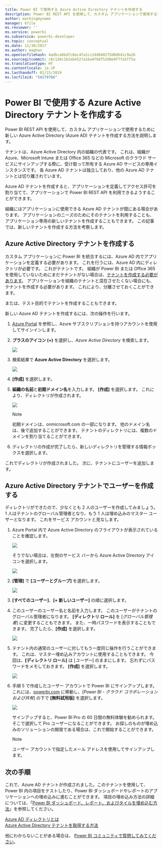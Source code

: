 ```yaml
---
title: Power BI で使用する Azure Active Directory テナントを作成する
description: Power BI REST API を使用して、カスタム アプリケーションで使用するために新しい Azure Active Directory (Azure AD) テナントを作成する方法を説明します。
author: markingmyname
manager: kfile
ms.reviewer: ''
ms.service: powerbi
ms.subservice: powerbi-developer
ms.topic: conceptual
ms.date: 11/30/2017
ms.author: maghan
ms.openlocfilehash: 4adbca6bd7c0ac4fa1cc24d660275d0db41c9a26
ms.sourcegitcommit: c8c126c1b2ab4527a16a4fb8f5208e0f7fa5ff5a
ms.translationtype: HT
ms.contentlocale: ja-JP
ms.lasthandoff: 01/15/2019
ms.locfileid: "54279766"
---
```

# <a name="create-an-azure-active-directory-tenant-to-use-with-power-bi"></a>Power BI で使用する Azure Active Directory テナントを作成する
Power BI REST API を使用して、カスタム アプリケーションで使用するために新しい Azure Active Directory (Azure AD) テナントを作成する方法を説明します。

テナントは、Azure Active Directory 内の組織の代表です。 これは、組織が Azure、Microsoft Intune または Office 365 などの Microsoft のクラウド サービスにサインアップする際に、受け取って所有する Azure AD サービスの専用インスタンスです。 各 Azure AD テナントは独立しており、他の Azure AD テナントとは切り離されています。

Azure AD テナントを作成すると、アプリケーションを定義してアクセス許可を割り当てて、アプリケーションで Power BI REST API を利用できるようすることができます。

組織にはアプリケーションに使用できる Azure AD テナントが既にある場合があります。 アプリケーションのニーズのためにそのテナントを利用することも、アプリケーション専用の新しいテナントを作成することもできます。 この記事では、新しいテナントを作成する方法を考察します。

## <a name="create-an-azure-active-directory-tenant"></a>Azure Active Directory テナントを作成する
カスタム アプリケーションに Power BI を統合するには、Azure AD 内でアプリケーションを定義する必要があります。 これを行うには、Azure AD 内にディレクトリが必要です。 これがテナントです。 組織が Power BI または Office 365 を使用していないためにまだテナントがない場合は、[テナントを作成する必要があります](https://docs.microsoft.com/azure/active-directory/develop/active-directory-howto-tenant)。 アプリケーションを組織のテナントと混在させたくない場合にも、テナントを作成する必要があります。 これにより、分離させておくことができます。

または、テスト目的でテナントを作成することもできます。

新しい Azure AD テナントを作成するには、次の操作を行います。

1. [Azure Portal](https://portal.azure.com) を参照し、Azure サブスクリプションを持つアカウントを使用してサインインします。
2. **プラスのアイコン (+)** を選択し、*Azure Active Directory* を検索します。
   
    ![](media/create-an-azure-active-directory-tenant/new-directory.png)
3. 検索結果で **Azure Active Directory** を選択します。
   
    ![](media/create-an-azure-active-directory-tenant/new-directory2.png)
4. **[作成]** を選択します。
5. **組織の名前**と**初期ドメイン名**を入力します。 **[作成]** を選択します。 これにより、ディレクトリが作成されます。
   
    ![](media/create-an-azure-active-directory-tenant/organization-and-domain.png)
   
   > [!NOTE]
   > 初期ドメインは、onmicrosoft.com の一部になります。 他のドメイン名は、後で追加することができます。 テナントのディレクトリには、複数のドメインを割り当てることができます。
   > 
   > 
6. ディレクトリの作成が完了したら、新しいディレクトリを管理する情報ボックスを選択します。

これでディレクトリが作成されました。 次に、テナントにユーザーを追加します。

## <a name="create-some-users-in-your-azure-active-directory-tenant"></a>Azure Active Directory テナントでユーザーを作成する
ディレクトリができたので、少なくとも 2 人のユーザーを作成してみましょう。 1 人はテナントのグローバル管理者となり、もう 1 人は埋め込みのマスター ユーザーとなります。 これをサービス アカウントと見なします。

1. Azure Portal 内で Azure Active Directory のフライアウトが表示されていることを確認します。
   
    ![](media/create-an-azure-active-directory-tenant/aad-flyout.png)
   
    そうでない場合は、左側のサービス バーから Azure Active Directory アイコンを選択します。
   
    ![](media/create-an-azure-active-directory-tenant/aad-service.png)
2. **[管理]** で **[ユーザーとグループ]** を選択します。
   
    ![](media/create-an-azure-active-directory-tenant/users-and-groups.png)
3. **[すべてのユーザー]**、**[+ 新しいユーザー]** の順に選択します。
4. このユーザーのユーザー名と名前を入力します。 このユーザーがテナントのグローバル管理者になります。 **[ディレクトリ ロール]** を [*グローバル管理者*] に変更することもできます。 また、一時パスワードを表示することもできます。 完了したら、**[作成]** を選択します。
   
    ![](media/create-an-azure-active-directory-tenant/global-admin.png)
5. テナント内の通常のユーザーに対してもう一度同じ操作を行うことができます。 これは、マスター埋め込みアカウントに使用することもできます。 今回は、**[ディレクトリ ロール]** は [*ユーザー*] のままにします。 忘れずにパスワードをメモしておきます。 **[作成]** を選択します。
   
    ![](media/create-an-azure-active-directory-tenant/pbiembed-user.png)
6. 手順 5 で作成したユーザー アカウントで Power BI にサインアップします。 これには、[powerbi.com](https://powerbi.microsoft.com/get-started/) に移動し、[*Power BI - クラウド コラボレーションおよび共有*] の下で **[無料試用版]** を選択します。
   
    ![](media/create-an-azure-active-directory-tenant/try-powerbi-free.png)
   
    サインアップすると、Power BI Pro の 60 日間の無料体験を勧められます。 そこで選択して Pro ユーザーになることができます。 お探しのものが埋め込みのソリューションの開発である場合は、これで開始することができます。
   
   > [!NOTE]
   > ユーザー アカウントで指定したメール アドレスを使用してサインアップします。
   > 
   > 

## <a name="next-steps"></a>次の手順
これで、Azure AD テナントが作成されました。このテナントを使用して、Power BI 内の項目をテストしたり、Power BI ダッシュボードやレポートのアプリケーションへの埋め込みに進むことができます。 項目の埋め込み方法の詳細については、「[Power BI ダッシュボード、レポート、およびタイルを埋め込む方法](embedding-content.md)」を参照してください。

[Azure AD ディレクトリとは](https://docs.microsoft.com/azure/active-directory/active-directory-whatis)  
[Azure Active Directory テナントを取得する方法](https://docs.microsoft.com/azure/active-directory/develop/active-directory-howto-tenant)  

他にわからないことがある場合は、 [Power BI コミュニティで質問してみてください](http://community.powerbi.com/)。

